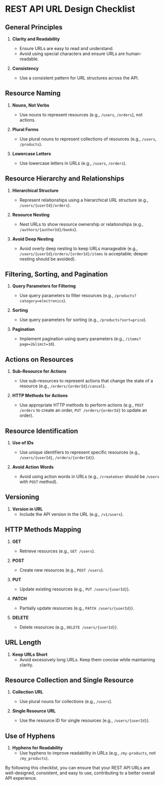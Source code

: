 # REST API URL Design Checklist

## General Principles
1. **Clarity and Readability**
   - Ensure URLs are easy to read and understand.
   - Avoid using special characters and ensure URLs are human-readable.

2. **Consistency**
   - Use a consistent pattern for URL structures across the API.

## Resource Naming
1. **Nouns, Not Verbs**
   - Use nouns to represent resources (e.g., `/users`, `/orders`), not actions.

2. **Plural Forms**
   - Use plural nouns to represent collections of resources (e.g., `/users`, `/products`).

3. **Lowercase Letters**
   - Use lowercase letters in URLs (e.g., `/users`, `/orders`).

## Resource Hierarchy and Relationships
1. **Hierarchical Structure**
   - Represent relationships using a hierarchical URL structure (e.g., `/users/{userId}/orders`).

2. **Resource Nesting**
   - Nest URLs to show resource ownership or relationships (e.g., `/authors/{authorId}/books`).

3. **Avoid Deep Nesting**
   - Avoid overly deep nesting to keep URLs manageable (e.g., `/users/{userId}/orders/{orderId}/items` is acceptable; deeper nesting should be avoided).

## Filtering, Sorting, and Pagination
1. **Query Parameters for Filtering**
   - Use query parameters to filter resources (e.g., `/products?category=electronics`).

2. **Sorting**
   - Use query parameters for sorting (e.g., `/products?sort=price`).

3. **Pagination**
   - Implement pagination using query parameters (e.g., `/items?page=2&limit=10`).

## Actions on Resources
1. **Sub-Resource for Actions**
   - Use sub-resources to represent actions that change the state of a resource (e.g., `/orders/{orderId}/cancel`).

2. **HTTP Methods for Actions**
   - Use appropriate HTTP methods to perform actions (e.g., `POST /orders` to create an order, `PUT /orders/{orderId}` to update an order).

## Resource Identification
1. **Use of IDs**
   - Use unique identifiers to represent specific resources (e.g., `/users/{userId}`, `/orders/{orderId}`).

2. **Avoid Action Words**
   - Avoid using action words in URLs (e.g., `/createUser` should be `/users` with `POST` method).

## Versioning
1. **Version in URL**
   - Include the API version in the URL (e.g., `/v1/users`).

## HTTP Methods Mapping
1. **GET**
   - Retrieve resources (e.g., `GET /users`).

2. **POST**
   - Create new resources (e.g., `POST /users`).

3. **PUT**
   - Update existing resources (e.g., `PUT /users/{userId}`).

4. **PATCH**
   - Partially update resources (e.g., `PATCH /users/{userId}`).

5. **DELETE**
   - Delete resources (e.g., `DELETE /users/{userId}`).

## URL Length
1. **Keep URLs Short**
   - Avoid excessively long URLs. Keep them concise while maintaining clarity.

## Resource Collection and Single Resource
1. **Collection URL**
   - Use plural nouns for collections (e.g., `/users`).

2. **Single Resource URL**
   - Use the resource ID for single resources (e.g., `/users/{userId}`).

## Use of Hyphens
1. **Hyphens for Readability**
   - Use hyphens to improve readability in URLs (e.g., `/my-products`, not `/my_products`).

By following this checklist, you can ensure that your REST API URLs are well-designed, consistent, and easy to use, contributing to a better overall API experience.
